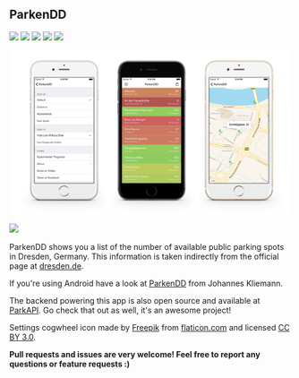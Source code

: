 ## ParkenDD

[![](https://travis-ci.org/kiliankoe/ParkenDD.svg?branch=master)](https://travis-ci.org/kiliankoe/ParkenDD)
[![](https://img.shields.io/github/release/kiliankoe/ParkenDD.svg)](https://github.com/kiliankoe/ParkenDD/releases)
[![](https://img.shields.io/github/issues/kiliankoe/ParkenDD.svg)](https://github.com/kiliankoe/ParkenDD/issues)
[![](https://img.shields.io/badge/license-MIT-333333.svg)](https://github.com/kiliankoe/ParkenDD/blob/master/LICENSE)
[![](https://img.shields.io/badge/made%20with-%3C3-orange.svg)](http://i.giphy.com/kd2lUkzWslXiw.gif)

![](Resources/screenshot.png)

[![](http://parkendd.kilian.io/images/badge_small.svg)](https://itunes.apple.com/de/app/parkendd/id957165041)

ParkenDD shows you a list of the number of available public parking spots in Dresden, Germany. This information is taken indirectly from the official page at [dresden.de](http://www.dresden.de/freie-parkplaetze/).

If you're using Android have a look at [ParkenDD](https://github.com/jklmnn/ParkenDD) from Johannes Kliemann.

The backend powering this app is also open source and available at [ParkAPI](https://github.com/offenesdresden/ParkAPI). Go check that out as well, it's an awesome project!

Settings cogwheel icon made by [Freepik](http://www.freepik.com) from [flaticon.com](http://www.flaticon.com) and licensed [CC BY 3.0](http://creativecommons.org/licenses/by/3.0/).

**Pull requests and issues are very welcome! Feel free to report any questions or feature requests :)**
